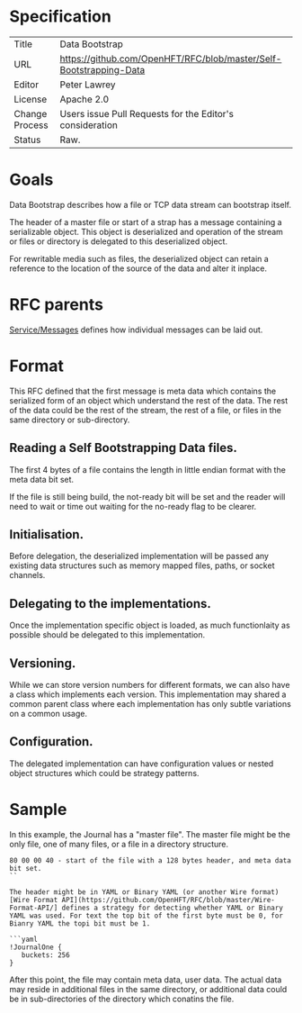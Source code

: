 # Specification

|         |                                                                                         |
|:------- | --------------------------------------------------------------------------------------- |
| Title   | Data Bootstrap                                                                          |
| URL     | https://github.com/OpenHFT/RFC/blob/master/Self-Bootstrapping-Data                      |
| Editor  | Peter Lawrey                                                                            |
| License | Apache 2.0                                                                              |
| Change Process | Users issue Pull Requests for the Editor's consideration                         |
| Status  | Raw.                                                                                    |

# Goals
Data Bootstrap describes how a file or TCP data stream can bootstrap itself.

The header of a master file or start of a strap has a message containing a serializable object.  This object is deserialized
and operation of the stream or files or directory is delegated to this deserialized object.

For rewritable media such as files, the deserialized object can retain a reference to the location of the source of the data and alter it inplace.

# RFC parents
[Service/Messages](https://github.com/OpenHFT/RFC/blob/master/Service/Messages/) defines how individual messages can be laid out.

# Format
This RFC defined that the first message is meta data which contains the serialized form of an object which understand the rest of the data.  The rest of the data could be the rest of the stream, the rest of a file, or files in the same directory or sub-directory.

## Reading a Self Bootstrapping Data files.

The first 4 bytes of a file contains the length in little endian format with the meta data bit set.

If the file is still being build, the not-ready bit will be set and the reader will need to wait or time out waiting for the no-ready flag to be clearer.

## Initialisation.
Before delegation, the deserialized implementation will be passed any existing data structures such as memory mapped files, paths, or socket channels.

## Delegating to the implementations.
Once the implementation specific object is loaded, as much functionlaity as possible should be delegated to this implementation.

## Versioning.
While we can store version numbers for different formats, we can also have a class which implements each version.  This implementation may shared a common parent class where each implementation has only subtle variations on a common usage.

## Configuration.
The delegated implementation can have configuration values or nested object structures which could be strategy patterns.

# Sample
In this example, the Journal has a "master file". The master file might be the only file, one of many files, or a file in a directory structure.

```
80 00 00 40 - start of the file with a 128 bytes header, and meta data bit set.
``

The header might be in YAML or Binary YAML (or another Wire format) [Wire Format API](https://github.com/OpenHFT/RFC/blob/master/Wire-Format-API/] defines a strategy for detecting whether YAML or Binary YAML was used. For text the top bit of the first byte must be 0, for Bianry YAML the topi bit must be 1.

```yaml
!JournalOne {
   buckets: 256
}
```

After this point, the file may contain meta data, user data.  The actual data may reside in additional files in the same directory, or additional data could be in sub-directories of the directory which conatins the file.


